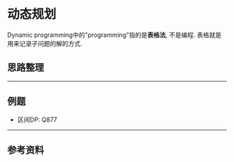 # 动态规划

Dynamic programming中的"programming"指的是**表格法**, 不是编程. 表格就是用来记录子问题的解的方式.

## 思路整理



---

## 例题

-   区间DP: Q877

---

## 参考资料

